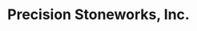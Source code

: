 ---
title: "Precision Stoneworks, Inc."
url: /huntingburg/precision-stoneworks-inc/
shop: kitchen
---